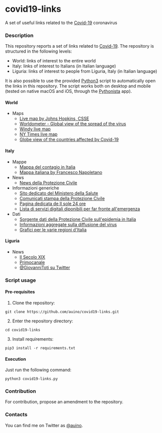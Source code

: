 # covid19-links
A set of useful links related to the [Covid-19](https://en.wikipedia.org/wiki/Coronavirus_disease_2019) coronavirus

### Description ###

This repository reports a set of links related to [Covid-19](https://en.wikipedia.org/wiki/Coronavirus_disease_2019).
The repository is structured in the following levels:
* World: links of interest to the entire world
* Italy: links of interest to Italians (in Italian language)
* Liguria: links of interest to people from Liguria, Italy (in Italian language)

It is also possible to use the provided [Python3](https://www.python.org) script to automatically open the links in this repository.
The script works both on desktop and mobile (tested on native macOS and iOS, through the [Pythonista](http://omz-software.com/pythonista/) app).

#### World ####

* Maps
  * [Live map by Johns Hopkins, CSSE](https://gisanddata.maps.arcgis.com/apps/opsdashboard/index.html#/bda7594740fd40299423467b48e9ecf6)
  * [Worldometer - Global view of the spread of the virus](https://www.worldometers.info/coronavirus/)
  * [Windy live map](https://windy.app/coronavirus_map)
  * [NY Times live map](https://www.nytimes.com/interactive/2020/world/asia/china-wuhan-coronavirus-maps.html)
  * [Globe view of the countries affected by Covid-19](https://covidvisualizer.com)

#### Italy ####

* Mappe
  * [Mappa del contagio in Italia](https://lab.gedidigital.it/gedi-visual/2020/coronavirus-in-italia/)
  * [Mappa italiana by Francesco Napoletano](https://napolux.com/coronamap/)
* News
  * [News della Protezione Civile](http://www.protezionecivile.gov.it/web/guest/media-comunicazione/news)
* Informazioni generiche
  * [Sito dedicato del Ministero della Salute](http://www.salute.gov.it/nuovocoronavirus)
  * [Comunicati stampa della Protezione Civile](http://www.protezionecivile.gov.it/web/guest/media-comunicazione/comunicati-stampa)
  * [Pagina dedicata de Il sole 24 ore](https://lab24.ilsole24ore.com/coronavirus/)
  * [Lista di servizi digitali diponibili per far fronte all'emergenza](https://solidarietadigitale.agid.gov.it)
* Dati
  * [Sorgente dati della Protezione Civile sull'epidemia in Italia](https://github.com/pcm-dpc/COVID-19)
  * [Informazioni aggregate sulla diffusione del virus](https://www.italiatuttobene.it)
  * [Grafici per le varie regioni d'Italia](https://heyteacher.github.io/COVID-19/#/Liguria)

#### Liguria ####

* News
  * [Il Secolo XIX](https://www.ilsecoloxix.it)
  * [Primocanale](https://www.primocanale.it)
  * [@GiovanniToti su Twitter](https://twitter.com/GiovanniToti)

### Script usage ###

#### Pre-requisites ####

1. Clone the repository:
```
git clone https://github.com/auino/covid19-links.git
```

2. Enter the repository directory:
```
cd covid19-links
```

3. Install requirements:
```
pip3 install -r requirements.txt
```

#### Execution ####

Just run the following command:
```
python3 covid19-links.py
```

### Contribution ###

For contribution, propose an amendment to the repository.

### Contacts ###

You can find me on Twitter as [@auino](https://twitter.com/auino).
